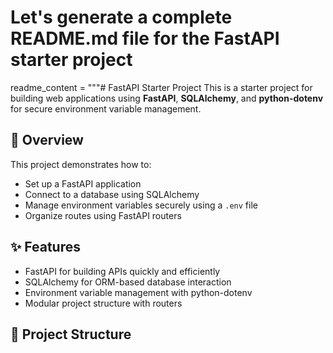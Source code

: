 # Let's generate a complete README.md file for the FastAPI starter project
readme_content = """# FastAPI Starter Project
This is a starter project for building web applications using **FastAPI**, **SQLAlchemy**, and **python-dotenv** for secure environment variable management.
## 🚀 Overview
This project demonstrates how to:
- Set up a FastAPI application
- Connect to a database using SQLAlchemy
- Manage environment variables securely using a `.env` file
- Organize routes using FastAPI routers
## ✨ Features
- FastAPI for building APIs quickly and efficiently
- SQLAlchemy for ORM-based database interaction
- Environment variable management with python-dotenv
- Modular project structure with routers

## 📁 Project Structure
